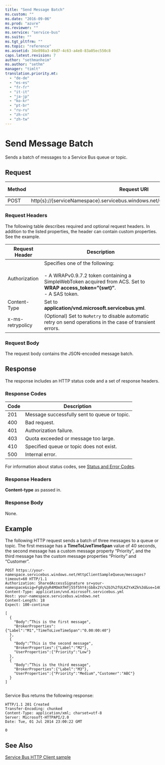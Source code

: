 ```yaml
---
title: "Send Message Batch"
ms.custom: ""
ms.date: "2016-09-06"
ms.prod: "azure"
ms.reviewer: ""
ms.service: "service-bus"
ms.suite: ""
ms.tgt_pltfrm: ""
ms.topic: "reference"
ms.assetid: 34e898a3-49d7-4c63-a4e8-83a05ec550c8
caps.latest.revision: 7
author: "sethmanheim"
ms.author: "sethm"
manager: "timlt"
translation.priority.mt: 
  - "de-de"
  - "es-es"
  - "fr-fr"
  - "it-it"
  - "ja-jp"
  - "ko-kr"
  - "pt-br"
  - "ru-ru"
  - "zh-cn"
  - "zh-tw"
---
```

# Send Message Batch
Sends a batch of messages to a Service Bus queue or topic.  
  
## Request  
  
|Method|Request URI|HTTP Version|  
|------------|-----------------|------------------|  
|POST|http{s}://{serviceNamespace}.servicebus.windows.net/{queuePath&#124;topicPath}/messages|HTTP/1.1|  
  
### Request Headers  
 The following table describes required and optional request headers. In addition to the listed properties, the header can contain custom properties. See the example.  
  
|Request Header|Description|  
|--------------------|-----------------|  
|Authorization|Specifies one of the following:<br /><br /> -   A WRAPv0.9.7.2 token containing a SimpleWebToken acquired from ACS. Set to **WRAP access_token=”{swt}”**.<br />-   A SAS token.|  
|Content-Type|Set to **application/vnd.microsoft.servicebus.yml**.|  
|x-ms-retrypolicy|(Optional) Set to `NoRetry` to disable automatic retry on send operations in the case of transient errors.|  
  
### Request Body  
 The request body contains the JSON-encoded message batch.  
  
## Response  
 The response includes an HTTP status code and a set of response headers.  
  
### Response Codes  
  
|Code|Description|  
|----------|-----------------|  
|201|Message successfully sent to queue or topic.|  
|400|Bad request.|  
|401|Authorization failure.|  
|403|Quota exceeded or message too large.|  
|410|Specified queue or topic does not exist.|  
|500|Internal error.|  
  
 For information about status codes, see [Status and Error Codes](https://msdn.microsoft.com/library/dd179382.aspx).  
  
### Response Headers  
 **Content-type** as passed in.  
  
### Response Body  
 None.  
  
## Example  
 The following HTTP request sends a batch of three messages to a queue or topic. The first message has a **TimeToLiveTimeSpan** value of 40 seconds, the second message has a custom message property “Priority”, and the third message has the custom message properties “Priority” and “Customer”.  
  
```  
POST https://your-namespace.servicebus.windows.net/HttpClientSampleQueue/messages?timeout=60 HTTP/1.1  
Authorization: SharedAccessSignature sr=your-namespace&sig=Fg8yUyR4MOmXfHfj55f5hY4jGb8x2Yc%2b3%2fULKZYxKZk%3d&se=1404256819&skn=RootManageSharedAccessKey  
Content-Type: application/vnd.microsoft.servicebus.yml  
Host: your-namespace.servicebus.windows.net  
Content-Length: 18  
Expect: 100-continue  
  
[  
  {  
    "Body":”This is the first message",  
    "BrokerProperties":{"Label":"M1","TimeToLiveTimeSpan":"0.00:00:40"}  
  },  
  {  
    "Body":”This is the second message",  
    "BrokerProperties":{"Label":"M2"},  
    "UserProperties":{"Priority":"Low"}  
  },  
  {  
    "Body":”This is the third message",  
    "BrokerProperties":{"Label":"M3"},  
    "UserProperties":{"Priority":"Medium","Customer":"ABC"}  
  }  
]  
  
```  
  
 Service Bus returns the following response:  
  
```  
HTTP/1.1 201 Created  
Transfer-Encoding: chunked  
Content-Type: application/xml; charset=utf-8  
Server: Microsoft-HTTPAPI/2.0  
Date: Tue, 01 Jul 2014 23:00:22 GMT  
  
0  
```  
  
## See Also  
 [Service Bus HTTP Client sample](http://code.msdn.microsoft.com/windowsazure/Service-Bus-HTTP-client-fe7da74a)